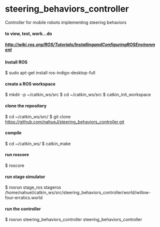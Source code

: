 # steering_behaviors_controller
Controller for mobile robots implementing steering behaviors

#### to view, test, work...do

##### http://wiki.ros.org/ROS/Tutorials/InstallingandConfiguringROSEnvironment

#### Install ROS
$ sudo apt-get install ros-indigo-desktop-full 

#### create a ROS workspace
$ mkdir -p ~/catkin_ws/src
$ cd ~/catkin_ws/src
$ catkin_init_workspace

#### clone the repository
$ cd ~/catkin_ws/src/
$ git clone https://github.com/nahueJ/steering_behaviors_controller.git

#### compile
$ cd ~/catkin_ws/
$ catkin_make

#### run roscore
$ roscore

#### run stage simulator
$ rosrun stage_ros stageros /home/nahuel/catkin_ws/src/steering_behaviors_controller/world/willow-four-erratics.world 

#### run the controller
$ rosrun steering_behaviors_controller steering_behaviors_controller 
